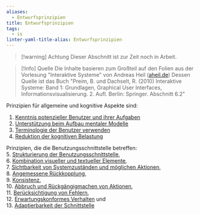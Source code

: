 ```yaml
---
aliases:
  - Entwurfsprinzipien
title: Entwurfsprinzipien
tags:
  - is
linter-yaml-title-alias: Entwurfsprinzipien
---
```

> [!warning] Achtung
> Dieser Abschnitt ist zur Zeit noch in Arbeit.

> [!info] Quelle
> Die Inhalte basieren zum Großteil auf den Folien aus der Vorlesung "Interaktive Systeme" von Andreas Heil ([aheil.de](https://aheil.de))
> Dessen Quelle ist das Buch "Preim, B. und Dachselt, R. (2010) Interaktive Systeme: Band 1: Grundlagen, Graphical User Interfaces, Informationsvisualisierung. 2. Aufl. Berlin: Springer. Abschnitt 6.2"

Prinzipien für allgemeine und kognitive Aspekte sind:
1. [Kenntnis potenzieller Benutzer und ihrer Aufgaben](docs/main/UI%20&%20UX/Interaktive%20Systeme/Kenntnis%20potenzieller%20Benutzer%20und%20ihrer%20Aufgaben.md)
2. [Unterstützung beim Aufbau mentaler Modelle](docs/main/UI%20&%20UX/Interaktive%20Systeme/Unterstützung%20beim%20Aufbau%20mentaler%20Modelle.md)  
3. [Terminologie der Benutzer verwenden](docs/main/UI%20&%20UX/Interaktive%20Systeme/Terminologie%20der%20Benutzer%20verwenden.md)
4. [Reduktion der kognitiven Belastung](docs/main/UI%20&%20UX/Interaktive%20Systeme/Reduktion%20der%20kognitiven%20Belastung.md)

Prinzipien, die die Benutzungsschnittstelle betreffen:  
5. [Strukturierung der Benutzungsschnittstelle](docs/main/UI%20&%20UX/Interaktive%20Systeme/Strukturierung%20der%20Benutzungsschnittstelle.md),  
6. [Kombination visueller und textueller Elemente](docs/main/UI%20&%20UX/Interaktive%20Systeme/Kombination%20visueller%20und%20textueller%20Elemente.md),  
7. [Sichtbarkeit von Systemzuständen und möglichen Aktionen](docs/main/UI%20&%20UX/Interaktive%20Systeme/Sichtbarkeit%20von%20Systemzuständen%20und%20möglichen%20Aktionen.md),  
8. [Angemessene Rückkopplung](docs/main/UI%20&%20UX/Interaktive%20Systeme/Angemessene%20Rückkopplung.md),  
9. [Konsistenz](docs/main/UI%20&%20UX/Interaktive%20Systeme/Konsistenz.md),  
10. [Abbruch und Rückgängigmachen von Aktionen](docs/main/UI%20&%20UX/Interaktive%20Systeme/Abbruch%20und%20Rückgängigmachen%20von%20Aktionen.md),  
11. [Berücksichtigung von Fehlern](docs/main/UI%20&%20UX/Interaktive%20Systeme/Berücksichtigung%20von%20Fehlern.md),  
12. [Erwartungskonformes Verhalten](docs/main/UI%20&%20UX/Interaktive%20Systeme/Erwartungskonformes%20Verhalten.md) und  
13. [Adaptierbarkeit der Schnittstelle](docs/main/UI%20&%20UX/Interaktive%20Systeme/Adaptierbarkeit%20der%20Schnittstelle.md)